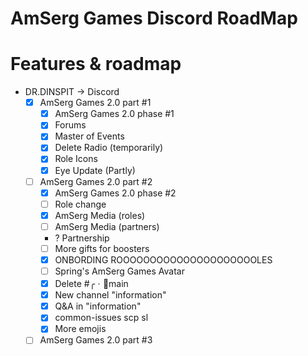 # AmSerg Games Discord RoadMap
# Features & roadmap
* DR.DINSPIT → Discord
  * [x] AmSerg Games 2.0 part #1
    * [x] AmSerg Games 2.0 phase #1
    * [x] Forums
    * [x] Master of Events
    * [x] Delete Radio (temporarily)
    * [x] Role Icons
    * [x] Eye Update (Partly)
  * [ ] AmSerg Games 2.0 part #2
    * [x] AmSerg Games 2.0 phase #2
     * [ ] Role change
     * [x] AmSerg Media (roles)
     * [ ] AmSerg Media (partners)
     * ? Partnership
     * [ ] More gifts for boosters
     * [x] ONBORDING ROOOOOOOOOOOOOOOOOOOOOLES
     * [ ] Spring's AmSerg Games Avatar
     * [x] Delete #╭ㆍ🔔main
     * [x] New channel "information"
     * [x] Q&A in "information"
     * [x] common-issues scp sl
     * [x] More emojis
  * [ ] AmSerg Games 2.0 part #3

